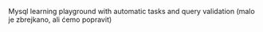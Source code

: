Mysql learning playground with automatic tasks and query validation (malo je zbrejkano, ali ćemo popravit)
